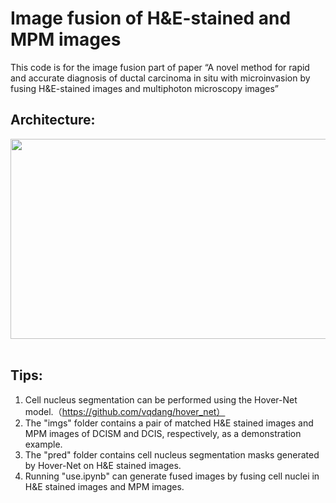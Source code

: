 # Image fusion of H&E-stained and MPM images

This code is for the image fusion part of paper “A novel method for rapid and accurate diagnosis of ductal carcinoma in situ with microinvasion by fusing H&E-stained images and multiphoton microscopy images”

## Architecture:<br>
<div align=center><img src="https://github.com/zhangshichao123/ductal-carcinoma-in-situ-with-microinvasion/blob/main/microinvasion/dataset/imgs/Architecture.png" width="740" height="320"/></div><br>

## Tips:<br>
1.	Cell nucleus segmentation can be performed using the Hover-Net model.（https://github.com/vqdang/hover_net）<br>
2.	The "imgs" folder contains a pair of matched H&E stained images and MPM images of DCISM and DCIS, respectively, as a demonstration example.<br>
3.	The "pred" folder contains cell nucleus segmentation masks generated by Hover-Net on H&E stained images.<br>
4.	Running "use.ipynb" can generate fused images by fusing cell nuclei in H&E stained images and MPM images.<br>
